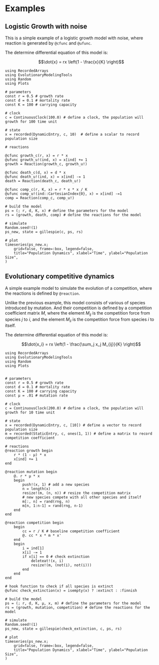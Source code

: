 # Examples

## Logistic Growth with noise

This is a simple example of a logistic growth model with noise,
where reaction is generated by `@cfunc` and `@ufunc`.

The determine differential equation of this model is:

```math
\dot{x} = rx \left(1 - \frac{x}{K} \right)
```

```@example logistic_growth_with_noise
using RecordedArrays
using EvolutionaryModelingTools
using Random
using Plots

# parameters
const r = 0.5 # growth rate
const d = 0.1 # mortality rate
const K = 100 # carrying capacity

# clock
c = ContinuousClock(100.0) # define a clock, the population will growth for 100 time unit

# state
x = recorded(DynamicEntry, c, 10)  # define a scalar to record population size

# reactions

@cfunc growth_c(r, x) = r * x
@ufunc growth_u!(ind, x) = x[ind] += 1
growth = Reaction(growth_c, growth_u!)

@cfunc death_c(d, x) = d * x
@ufunc death_u!(ind, x) = x[ind] -= 1
death = Reaction(death_c, death_u!)

@cfunc comp_c(r, K, x) = r * x * x / K
@ufunc comp_u!(ind::CartesianIndex{0}, x) = x[ind] -=1
comp = Reaction(comp_c, comp_u!)

# build the model
ps = (; r, d, K, x) # define the parameters for the model
rs = (growth, death, comp) # define the reactions for the model

# simulate
Random.seed!(1)
ps_new, state = gillespie(c, ps, rs)

# plot
timeseries(ps_new.x;
    grid=false, frame=:box, legend=false,
    title="Population Dynamics", xlabel="Time", ylabel="Population Size",
)
```

## Evolutionary competitive dynamics

A simple example model to simulate the evolution of a competition,
where the reactions is defined by `@reaction`.

Unlike the previous example, this model consists of various of species introduced by mutation.
And their competition is defined by a competition coefficient matrix $M$,
where the element $M_{ij}$ is the competition force from species $j$ to $i$,
and the element $M_{ii}$ is the competition force from species $i$ to itself.

The determine differential equation of this model is:

```math
\dot{x_i} = rx \left(1 - \frac{\sum_j x_j M_{ij}}{K} \right)
```

```@example competition_dynamics_with_noise_and_mutation
using RecordedArrays
using EvolutionaryModelingTools
using Random
using Plots


# parameters
const r = 0.5 # growth rate
const d = 0.1 # mortality rate
const K = 100 # carrying capacity
const μ = .01 # mutation rate

# clock
c = ContinuousClock(200.0) # define a clock, the population will growth for 10 time unit

# state
x = recorded(DynamicEntry, c, [10]) # define a vector to record population size
m = recorded(StaticEntry, c, ones(1, 1)) # define a matrix to record competition coefficient

# reactions
@reaction growth begin
    r * (1 - μ) * x
    x[ind] += 1
end

@reaction mutation begin
    @. r * μ * x
    begin
        push!(x, 1) # add a new species
        n = length(x)
        resize!(m, (n, n)) # resize the competition matrix
        # new species compete with all other species and itself
        m[:, n] = rand(rng, n)
        m[n, 1:n-1] = rand(rng, n-1)
    end
end

@reaction competition begin
    begin
        cc = r / K # baseline competition coefficient
        @. cc * x * m * x'
    end
    begin
        i = ind[1]
        x[i] -= 1
        if x[i] == 0 # check extinction
            deleteat!(x, i)
            resize!(m, (not(i), not(i)))
        end
    end
end

# hook function to check if all species is extinct
@ufunc check_extinction(x) = isempty(x) ? :extinct : :finnish

# build the model
ps = (; r, d, K, μ, x, m) # define the parameters for the model
rs = (growth, mutation, competition) # define the reactions for the model

# simulate
Random.seed!(1)
ps_new, state = gillespie(check_extinction, c, ps, rs)

# plot
timeseries(ps_new.x;
    grid=false, frame=:box, legend=false,
    title="Population Dynamics", xlabel="Time", ylabel="Population Size",
)
```
